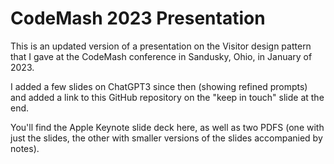 # CodeMash 2023 Presentation

This is an updated version of a presentation on the Visitor design pattern that I gave
at the CodeMash conference in Sandusky, Ohio, in January of 2023.

I added a few slides on ChatGPT3 since then (showing refined prompts) and added a link
to this GitHub repository on the "keep in touch" slide at the end.

You'll find the Apple Keynote slide deck here, as well as two PDFS (one with just the
slides, the other with smaller versions of the slides accompanied by notes).
